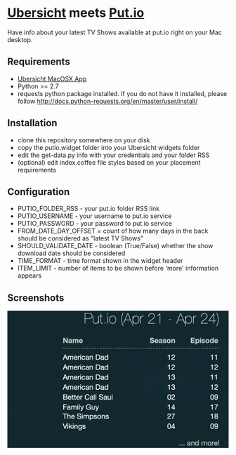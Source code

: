 # [Ubersicht](http://tracesof.net/uebersicht/) meets [Put.io](https://put.io/)

Have info about your latest TV Shows available at put.io right on your Mac desktop.

## Requirements

- [Ubersicht MacOSX App](http://tracesof.net/uebersicht/) 
- Python >= 2.7 
- requests python package installed. If you do not have it installed, please follow http://docs.python-requests.org/en/master/user/install/ 

## Installation

- clone this repository somewhere on your disk
- copy the putio.widget folder into your Ubersicht widgets folder
- edit the get-data.py info with your credentials and your folder RSS
- (optional) edit index.coffee file styles based on your placement requirements

## Configuration

- PUTIO_FOLDER_RSS - your put.io folder RSS link
- PUTIO_USERNAME - your username to put.io service
- PUTIO_PASSWORD - your password to put.io service
- FROM_DATE_DAY_OFFSET = count of how many days in the back should be considered as "latest TV Shows"
- SHOULD_VALIDATE_DATE - boolean (True/False) whether the show download date should be considered
- TIME_FORMAT - time format shown in the widget header
- ITEM_LIMIT - number of items to be shown before 'more' information appears

## Screenshots
![Desktop Screenshot 1](https://github.com/gitzerai/ubersicht-putio/blob/master/screenshot.png)
